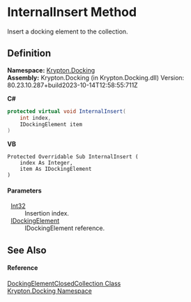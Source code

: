 # InternalInsert Method


Insert a docking element to the collection.



## Definition
**Namespace:** <a href="98399376-cf41-9454-4b4d-4fab2ca20bc7.md">Krypton.Docking</a>  
**Assembly:** Krypton.Docking (in Krypton.Docking.dll) Version: 80.23.10.287+build2023-10-14T12:58:55:711Z

**C#**
``` C#
protected virtual void InternalInsert(
	int index,
	IDockingElement item
)
```
**VB**
``` VB
Protected Overridable Sub InternalInsert ( 
	index As Integer,
	item As IDockingElement
)
```



#### Parameters
<dl><dt>  <a href="https://learn.microsoft.com/dotnet/api/system.int32" target="_blank" rel="noopener noreferrer">Int32</a></dt><dd>Insertion index.</dd><dt>  <a href="7a8c0862-7f74-27fa-175f-cc894ff97478.md">IDockingElement</a></dt><dd>IDockingElement reference.</dd></dl>

## See Also


#### Reference
<a href="b45217df-c31e-9df9-dd90-e39ac4e0ee6c.md">DockingElementClosedCollection Class</a>  
<a href="98399376-cf41-9454-4b4d-4fab2ca20bc7.md">Krypton.Docking Namespace</a>  

